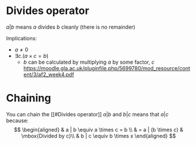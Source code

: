 # Divides operator
$a | b$ means $a$ divides $b$ cleanly (there is no remainder)

Implications:
- $a \neq 0$
- $\exists c. (a \times c = b)$
	- $b$ can be calculated by multiplying $a$ by some factor, $c$
https://moodle.gla.ac.uk/pluginfile.php/5699780/mod_resource/content/3/af2_week4.pdf
# Chaining
You can chain the [[#Divides operator]]
$a | b$ and $b | c$ means that $a | c$ because:
$$
\begin{aligned}
& a | b \equiv a \times c = b \\
& = a | (b \times c) & \mbox{Divided by c}\\
& b | c \equiv b \times x
\end{aligned}
$$